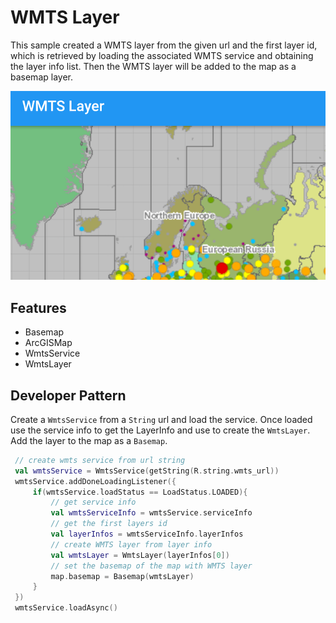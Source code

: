 # WMTS Layer
This sample created a WMTS layer from the given url and the first layer id, which is retrieved by loading the associated WMTS service and obtaining the layer info list. Then the WMTS layer will be added to the map as a basemap layer.

![WMTS Layer App](wmts-layer.png)

## Features
* Basemap
* ArcGISMap
* WmtsService
* WmtsLayer

## Developer Pattern
Create a `WmtsService` from a `String` url and load the service.  Once loaded use the service info to get the LayerInfo and use to create the `WmtsLayer`.  Add the layer to the map as a `Basemap`. 

```kotlin
 // create wmts service from url string
 val wmtsService = WmtsService(getString(R.string.wmts_url))
 wmtsService.addDoneLoadingListener({
     if(wmtsService.loadStatus == LoadStatus.LOADED){
         // get service info
         val wmtsServiceInfo = wmtsService.serviceInfo
         // get the first layers id
         val layerInfos = wmtsServiceInfo.layerInfos
         // create WMTS layer from layer info
         val wmtsLayer = WmtsLayer(layerInfos[0])
         // set the basemap of the map with WMTS layer
         map.basemap = Basemap(wmtsLayer)
     }
 })
 wmtsService.loadAsync()
```
